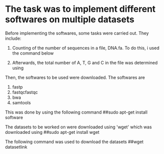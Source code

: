 # The task was to implement different softwares on multiple datasets

Before implementing the softwares, some tasks were carried out. They include:

1. Counting of the number of sequences in a file, DNA.fa. To do this, i used the command below

2. Afterwards, the total number of A, T, G and C in the file was determined using

Then, the softwares to be used were downloaded. The softwares are
1. fastp
2. fastqcfastqc
3. bwa
4. samtools

This was done by using the following command
##sudo apt-get install software

The datasets to be worked on were downloaded using 'wget' which was downloaded using
##sudo apt-get install wget

The following command was used to download the datasets
##wget datasetlink

